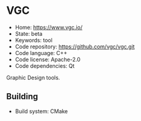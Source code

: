 # VGC

- Home: https://www.vgc.io/
- State: beta
- Keywords: tool
- Code repository: https://github.com/vgc/vgc.git
- Code language: C++
- Code license: Apache-2.0
- Code dependencies: Qt

Graphic Design tools.

## Building

- Build system: CMake
